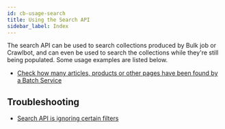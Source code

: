 ```yaml
---
id: cb-usage-search
title: Using the Search API
sidebar_label: Index
---
```


The search API can be used to search collections produced by Bulk job or Crawlbot, and can even be used to search the collections while they're still being populated. Some usage examples are listed below.

- [Check how many articles, products or other pages have been found by a Batch Service](guides-check-results-specific-page-type)

## Troubleshooting

- [Search API is ignoring certain filters](error-bug-search-query-too-long)